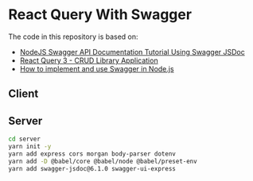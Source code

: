 # React Query With Swagger

The code in this repository is based on:

- [NodeJS Swagger API Documentation Tutorial Using Swagger JSDoc
  ](https://youtu.be/S8kmHtQeflo)
- [React Query 3 - CRUD Library Application](https://youtu.be/4UCwA2n4gsA)
- [How to implement and use Swagger in Node.js](https://javascript.plainenglish.io/how-to-implement-and-use-swagger-in-nodejs-d0b95e765245)

## Client

## Server

```bash
cd server
yarn init -y
yarn add express cors morgan body-parser dotenv
yarn add -D @babel/core @babel/node @babel/preset-env
yarn add swagger-jsdoc@6.1.0 swagger-ui-express
```
